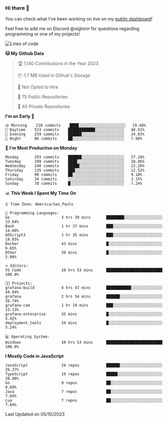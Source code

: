 ### Hi there 👋

<!--
**guicaulada/guicaulada** is a ✨ _special_ ✨ repository because its `README.md` (this file) appears on your GitHub profile.

Here are some ideas to get you started:

- 🔭 I’m currently working on ...
- 🌱 I’m currently learning ...
- 👯 I’m looking to collaborate on ...
- 🤔 I’m looking for help with ...
- 💬 Ask me about ...
- 📫 How to reach me: ...
- 😄 Pronouns: ...
- ⚡ Fun fact: ...
-->

You can check what I've been working on live on my [public dashboard](https://guicaulada.grafana.net/public-dashboards/7b7f644500ec4e6cb5d7a4e7b5ed0dab)!

Feel free to add me on Discord @sighmir for questions regarding programming or one of my projects!

<!--START_SECTION:waka-->
![Lines of code](https://img.shields.io/badge/From%20Hello%20World%20I%27ve%20Written-16.4%20million%20lines%20of%20code-blue)

**🐱 My Github Data** 

> 🏆 1,140 Contributions in the Year 2023
 > 
> 📦 1.7 MB Used in Github's Storage 
 > 
> 🚫 Not Opted to Hire
 > 
> 📜 75 Public Repositories 
 > 
> 🔑 40 Private Repositories  
 > 
**I'm an Early 🐤** 

```text
🌞 Morning    210 commits    ████░░░░░░░░░░░░░░░░░░░░░   19.48% 
🌆 Daytime    523 commits    ████████████░░░░░░░░░░░░░   48.52% 
🌃 Evening    259 commits    ██████░░░░░░░░░░░░░░░░░░░   24.03% 
🌙 Night      86 commits     ██░░░░░░░░░░░░░░░░░░░░░░░   7.98%

```
📅 **I'm Most Productive on Monday** 

```text
Monday       293 commits    ██████░░░░░░░░░░░░░░░░░░░   27.18% 
Tuesday      199 commits    ████░░░░░░░░░░░░░░░░░░░░░   18.46% 
Wednesday    240 commits    █████░░░░░░░░░░░░░░░░░░░░   22.26% 
Thursday     135 commits    ███░░░░░░░░░░░░░░░░░░░░░░   12.52% 
Friday       99 commits     ██░░░░░░░░░░░░░░░░░░░░░░░   9.18% 
Saturday     34 commits     ░░░░░░░░░░░░░░░░░░░░░░░░░   3.15% 
Sunday       78 commits     █░░░░░░░░░░░░░░░░░░░░░░░░   7.24%

```


📊 **This Week I Spent My Time On** 

```text
⌚︎ Time Zone: America/Sao_Paulo

💬 Programming Languages: 
Go                       3 hrs 39 mins       ████████░░░░░░░░░░░░░░░░░   33.64% 
Bash                     1 hr 37 mins        ███░░░░░░░░░░░░░░░░░░░░░░   14.86% 
GDScript3                1 hr 35 mins        ███░░░░░░░░░░░░░░░░░░░░░░   14.65% 
Docker                   43 mins             █░░░░░░░░░░░░░░░░░░░░░░░░   6.65% 
Other                    39 mins             █░░░░░░░░░░░░░░░░░░░░░░░░   5.98%

🔥 Editors: 
VS Code                  10 hrs 53 mins      █████████████████████████   100.0%

🐱‍💻 Projects: 
grafana-build            4 hrs 47 mins       ███████████░░░░░░░░░░░░░░   44.04% 
grafana                  2 hrs 54 mins       ██████░░░░░░░░░░░░░░░░░░░   26.74% 
grafana-com              1 hr 19 mins        ███░░░░░░░░░░░░░░░░░░░░░░   12.13% 
grafana-enterprise       35 mins             █░░░░░░░░░░░░░░░░░░░░░░░░   5.42% 
deployment_tools         34 mins             █░░░░░░░░░░░░░░░░░░░░░░░░   5.24%

💻 Operating System: 
Windows                  10 hrs 53 mins      █████████████████████████   100.0%

```

**I Mostly Code in JavaScript** 

```text
JavaScript               24 repos            ██████░░░░░░░░░░░░░░░░░░░   26.37% 
TypeScript               19 repos            █████░░░░░░░░░░░░░░░░░░░░   20.88% 
Go                       9 repos             ██░░░░░░░░░░░░░░░░░░░░░░░   9.89% 
Java                     7 repos             ██░░░░░░░░░░░░░░░░░░░░░░░   7.69% 
Lua                      7 repos             ██░░░░░░░░░░░░░░░░░░░░░░░   7.69%

```



 Last Updated on 05/10/2023
<!--END_SECTION:waka-->
